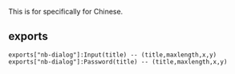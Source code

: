 This is for specifically for Chinese. 

## exports
```
exports["nb-dialog"]:Input(title) -- (title,maxlength,x,y)
exports["nb-dialog"]:Password(title) -- (title,maxlength,x,y)
```
